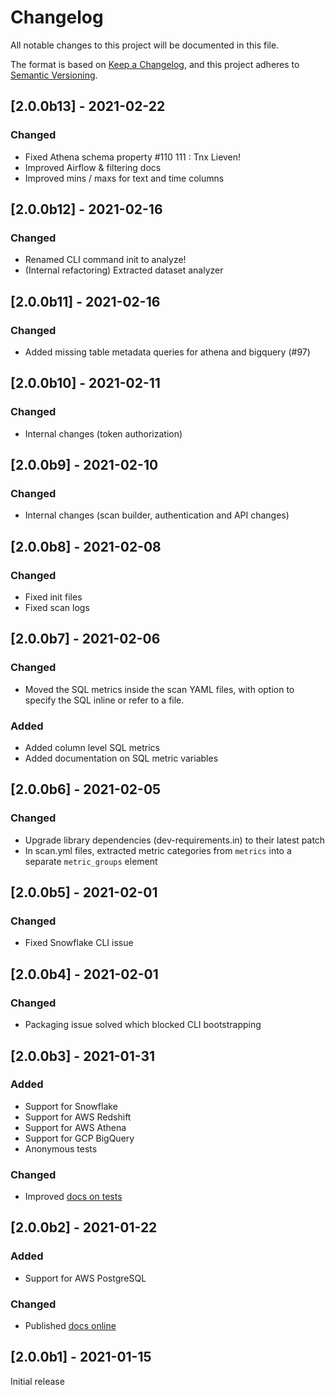 # Changelog
All notable changes to this project will be documented in this file.

The format is based on [Keep a Changelog](https://keepachangelog.com/en/1.0.0/),
and this project adheres to [Semantic Versioning](https://semver.org/spec/v2.0.0.html).

## [2.0.0b13] - 2021-02-22
### Changed
- Fixed Athena schema property #110 111 : Tnx Lieven!
- Improved Airflow & filtering docs
- Improved mins / maxs for text and time columns

## [2.0.0b12] - 2021-02-16
### Changed
- Renamed CLI command init to analyze!
- (Internal refactoring) Extracted dataset analyzer

## [2.0.0b11] - 2021-02-16
### Changed
- Added missing table metadata queries for athena and bigquery (#97)

## [2.0.0b10] - 2021-02-11
### Changed
- Internal changes (token authorization)

## [2.0.0b9] - 2021-02-10
### Changed
- Internal changes (scan builder, authentication and API changes)

## [2.0.0b8] - 2021-02-08
### Changed
- Fixed init files
- Fixed scan logs

## [2.0.0b7] - 2021-02-06
### Changed
- Moved the SQL metrics inside the scan YAML files, with option to specify the SQL inline or refer to a file.
### Added
- Added column level SQL metrics
- Added documentation on SQL metric variables

## [2.0.0b6] - 2021-02-05
### Changed
- Upgrade library dependencies (dev-requirements.in) to their latest patch
- In scan.yml files, extracted metric categories from `metrics` into a separate `metric_groups` element

## [2.0.0b5] - 2021-02-01
### Changed
- Fixed Snowflake CLI issue

## [2.0.0b4] - 2021-02-01
### Changed
- Packaging issue solved which blocked CLI bootstrapping

## [2.0.0b3] - 2021-01-31
### Added
- Support for Snowflake
- Support for AWS Redshift
- Support for AWS Athena
- Support for GCP BigQuery
- Anonymous tests
### Changed
- Improved [docs on tests](https://docs.soda.io/soda-sql/documentation/tests.html)

## [2.0.0b2] - 2021-01-22
### Added
- Support for AWS PostgreSQL
### Changed
- Published [docs online](https://docs.soda.io/soda-sql/)

## [2.0.0b1] - 2021-01-15
Initial release
